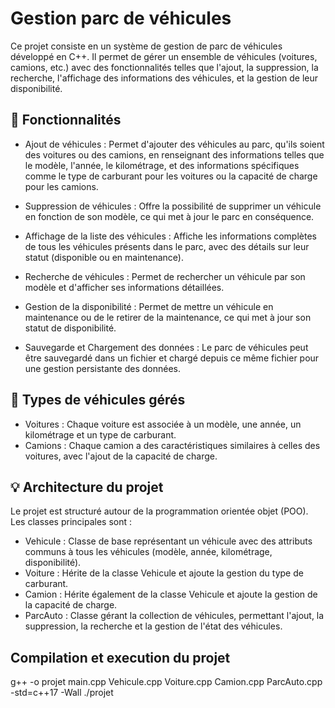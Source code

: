 # Gestion parc de véhicules

Ce projet consiste en un système de gestion de parc de véhicules développé en C++. Il permet de gérer un ensemble de véhicules (voitures, camions, etc.) avec des fonctionnalités telles que l'ajout, la suppression, la recherche, l'affichage des informations des véhicules, et la gestion de leur disponibilité.

## 🌟 Fonctionnalités

- Ajout de véhicules : Permet d'ajouter des véhicules au parc, qu'ils soient des voitures ou des camions, en renseignant des informations telles que le modèle, l'année, le kilométrage, et des informations spécifiques comme le type de carburant pour les voitures ou la capacité de charge pour les camions.

- Suppression de véhicules : Offre la possibilité de supprimer un véhicule en fonction de son modèle, ce qui met à jour le parc en conséquence.

- Affichage de la liste des véhicules : Affiche les informations complètes de tous les véhicules présents dans le parc, avec des détails sur leur statut (disponible ou en maintenance).

- Recherche de véhicules : Permet de rechercher un véhicule par son modèle et d'afficher ses informations détaillées.

- Gestion de la disponibilité : Permet de mettre un véhicule en maintenance ou de le retirer de la maintenance, ce qui met à jour son statut de disponibilité.

- Sauvegarde et Chargement des données : Le parc de véhicules peut être sauvegardé dans un fichier et chargé depuis ce même fichier pour une gestion persistante des données.

## 🚗 Types de véhicules gérés
- Voitures : Chaque voiture est associée à un modèle, une année, un kilométrage et un type de carburant.
- Camions : Chaque camion a des caractéristiques similaires à celles des voitures, avec l'ajout de la capacité de charge.

## 💡 Architecture du projet
Le projet est structuré autour de la programmation orientée objet (POO). Les classes principales sont :

- Vehicule : Classe de base représentant un véhicule avec des attributs communs à tous les véhicules (modèle, année, kilométrage, disponibilité).
- Voiture : Hérite de la classe Vehicule et ajoute la gestion du type de carburant.
- Camion : Hérite également de la classe Vehicule et ajoute la gestion de la capacité de charge.
- ParcAuto : Classe gérant la collection de véhicules, permettant l'ajout, la suppression, la recherche et la gestion de l'état des véhicules.

## Compilation et execution du projet

g++ -o projet main.cpp Vehicule.cpp Voiture.cpp Camion.cpp ParcAuto.cpp -std=c++17 -Wall
./projet
